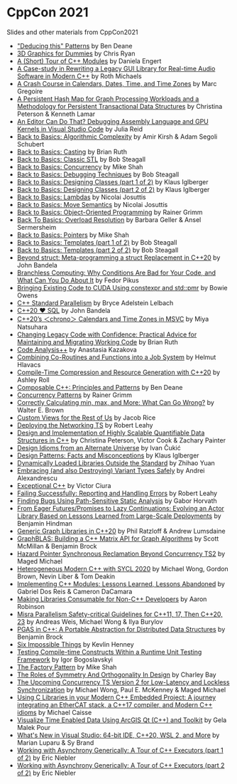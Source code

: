 # CppCon 2021
Slides and other materials from CppCon2021

- ["Deducing this" Patterns](Presentations/Deducing_this_Patterns_Ben_Deane_CppCon_2021.pdf) by Ben Deane
- [3D Graphics for Dummies](Presentations/CppCon_2021_3D_Graphics_for_Dummies.pdf) by Chris Ryan
- [A (Short) Tour of C++ Modules](Presentations/a_short_tour_of_cpp_modules.pdf) by Daniela Engert
- [A Case-study in Rewriting a Legacy GUI Library for Real-time Audio Software in Modern C++](Presentations/Glass_Properties_CPPCon_2021_2.pdf) by Roth Michaels
- [A Crash Course in Calendars, Dates, Time, and Time Zones](Presentations/CppCon_2021_A_Crash_Course_in_Calendars_Dates_Time_and_Time_Zones.pptx) by Marc Gregoire
- [A Persistent Hash Map for Graph Processing Workloads and a Methodology for Persistent Transactional Data Structures](Presentations/CppCon_2021__Persistent_Data_Structures.pdf) by Christina Peterson & Kenneth Lamar
- [An Editor Can Do That? Debugging Assembly Language and GPU Kernels in Visual Studio Code](Presentations/an_editor_can_do_that.pdf) by Julia Reid
- [Back to Basics: Algorithmic Complexity](Presentations/Algorithmic_Complexity.pdf) by Amir Kirsh & Adam Segoli Schubert
- [Back to Basics: Casting](Presentations/Back_to_Basics_Casting.pdf) by Brian Ruth
- [Back to Basics: Classic STL](Presentations/back_to_basics_classic_stl__bob_steagall__cppcon_2021_1.pdf) by Bob Steagall
- [Back to Basics: Concurrency](Presentations/Mike_Shah_CPPCON_2021_Concurrency_1.pdf) by Mike Shah
- [Back to Basics: Debugging Techniques](Presentations/back_to_basics_debugging_techniques__bob_steagall__cppcon_2021.pdf) by Bob Steagall
- [Back to Basics: Designing Classes (part 1 of 2)](Presentations/Designing_Classes_part_1.pdf) by Klaus Iglberger
- [Back to Basics: Designing Classes (part 2 of 2)](Presentations/Designing_Classes_part_2.pdf) by Klaus Iglberger
- [Back to Basics: Lambdas](Presentations/BackToBasics_Lambdas.pdf) by Nicolai Josuttis
- [Back to Basics: Move Semantics](Presentations/BackToBasics_MoveSemantics.pdf) by Nicolai Josuttis
- [Back to Basics: Object-Oriented Programming](Presentations/ObjectOrientedProgramming.pdf) by Rainer Grimm
- [Back To Basics: Overload Resolution](Presentations/Overload_Resolution_CppCon_2021.pdf) by Barbara Geller & Ansel Sermersheim
- [Back to Basics: Pointers](Presentations/Mike_Shah_CPPCON_2021_Back_to_Basics__Pointers.pdf) by Mike Shah
- [Back to Basics: Templates (part 1 of 2)](Presentations/back_to_basics_templates_part_1__bob_steagall__cppcon_2021.pdf) by Bob Steagall
- [Back to Basics: Templates (part 2 of 2)](Presentations/back_to_basics_templates_part_2__bob_steagall__cppcon_2021.pdf) by Bob Steagall
- [Beyond struct: Meta-programming a struct Replacement in C++20](Presentations/BeyondStruct.pdf) by John Bandela
- [Branchless Computing: Why Conditions Are Bad for Your Code, and What Can You Do About It](Presentations/Branchless_computing.pdf) by Fedor Pikus
- [Bringing Existing Code to CUDA Using constexpr and std::pmr](Presentations/bringing_existing_code_to_CUDA.pptx) by Bowie Owens
- [C++ Standard Parallelism](Presentations/cpp_standard_parallelism__r0.pdf) by Bryce Adelstein Lelbach
- [C++20 ❤ SQL](Presentations/C%5EM%5EM20_%E2%9D%A4_SQL.pdf) by John Bandela
- [C++20’s ＜chrono＞ Calendars and Time Zones in MSVC](Presentations/Cpp20_Chrono.pptx) by Miya Natsuhara
- [Changing Legacy Code with Confidence: Practical Advice for Maintaining and Migrating Working Code](Presentations/changing_legacy_code.pdf) by Brian Ruth
- [Code Analysis++](Presentations/Code_analysis.pdf) by Anastasia Kazakova
- [Combining Co-Routines and Functions into a Job System](Presentations/combining_co-routines_and_functions.pdf) by Helmut Hlavacs
- [Compile-Time Compression and Resource Generation with C++20](Presentations/CompileTimeCompression.pdf) by Ashley Roll
- [Composable C++: Principles and Patterns](Presentations/Composable_C.pdf) by Ben Deane
- [Concurrency Patterns](Presentations/ConcurrencyPatterns_1.pdf) by Rainer Grimm
- [Correctly Calculating min, max, and More: What Can Go Wrong?](Presentations/min_max_and_More.pdf) by Walter E. Brown
- [Custom Views for the Rest of Us](Presentations/Custom_Views_for_the_Rest_of_Us_Jacob_Rice.pdf) by Jacob Rice
- [Deploying the Networking TS](Presentations/deploying_the_networking_TS.pdf) by Robert Leahy
- [Design and Implementation of Highly Scalable Quantifiable Data Structures in C++](Presentations/CppCon_2021__Quantifiable_Data_Structures.pdf) by Christina Peterson, Victor Cook & Zachary Painter
- [Design Idioms from an Alternate Universe](Presentations/ivan_cukic_cppcon_2021.pdf) by Ivan Čukić
- [Design Patterns: Facts and Misconceptions](Presentations/Design_Patterns_Facts_and_Misconceptions.pdf) by Klaus Iglberger
- [Dynamically Loaded Libraries Outside the Standard](Presentations/Dynamically_Loaded_Libraries_Outside_the_Standard.pdf) by Zhihao Yuan
- [Embracing (and also Destroying) Variant Types Safely](Presentations/Embracing_User_Defined_Literals_Safely_Pablo_Halpern_CppCon_2021.pdf) by Andrei Alexandrescu
- [Exceptional C++](Presentations/Exceptional_C.pdf) by Victor Ciura
- [Failing Successfully: Reporting and Handling Errors](Presentations/failing_successfully.pdf) by Robert Leahy
- [Finding Bugs Using Path-Sensitive Static Analysis](Presentations/Finding_Bugs_using_Path_Sensitive_Static_Analysis.pptx) by Gabor Horvath
- [From Eager Futures/Promises to Lazy Continuations: Evolving an Actor Library Based on Lessons Learned from Large-Scale Deployments](Presentations/Benjamin_Hindman_CppCon_2021.pdf) by Benjamin Hindman
- [Generic Graph Libraries in C++20](Presentations/generic_graph_libraries.pdf) by Phil Ratzloff & Andrew Lumsdaine
- [GraphBLAS: Building a C++ Matrix API for Graph Algorithms](Presentations/GraphBLAS_a_C_Matrix_API_Benjamin_Brock_and_Scott_McMillan.pdf) by Scott McMillan & Benjamin Brock
- [Hazard Pointer Synchronous Reclamation Beyond Concurrency TS2](Presentations/hazard_pointer_synchronous_reclamation.pptx) by Maged Michael
- [Heterogeneous Modern C++ with SYCL 2020](Presentations/CppCon_2021_Heterogeneous_Programming_in_C_with_SYCL_2020.pdf) by Michael Wong, Gordon Brown, Nevin Liber & Tom Deakin
- [Implementing C++ Modules: Lessons Learned, Lessons Abandoned](Presentations/CppCon2021_Implementing_C_Modules.pdf) by Gabriel Dos Reis & Cameron DaCamara
- [Making Libraries Consumable for Non-C++ Developers](Presentations/Making_Libraries_Consumable_for_Non_C_Developers.pptx) by Aaron Robinson
- [Misra Parallelism Safety-critical Guidelines for C++11, 17, Then C++20, 23](Presentations/cppcon_2021_safety_guidelines_for_C_parallel_and_concurrency.pdf) by Andreas Weis, Michael Wong & Ilya Burylov
- [PGAS in C++: A Portable Abstraction for Distributed Data Structures](Presentations/PGAS_in_C_Benjamin_Brock.pdf) by Benjamin Brock
- [Six Impossible Things](Presentations/Six_Impossible_Things.pdf) by Kevlin Henney
- [Testing Compile-time Constructs Within a Runtime Unit Testing Framework](Presentations/IgorBogoslavskyi_testing_compile_time_constructs_within_a_runtime_unit_testing_framework.pdf) by Igor Bogoslavskyi
- [The Factory Pattern](Presentations/Mike_Shah_CPPCON_2021_Software_Design_Track__Factory_Pattern.pdf) by Mike Shah
- [The Roles of Symmetry And Orthogonality In Design](Presentations/Design_SymmetryAndOrthogonality_25.pdf) by Charley Bay
- [The Upcoming Concurrency TS Version 2 for Low-Latency and Lockless Synchronization](Presentations/cppcon2021Concurrency_TS2_.pptx.pdf) by Michael Wong, Paul E. McKenney & Maged Michael
- [Using C Libraries in your Modern C++ Embedded Project: A journey integrating an EtherCAT stack, a C++17 compiler, and Modern C++ idioms](Presentations/ethercat_stack.pdf) by Michael Caisse
- [Visualize Time Enabled Data Using ArcGIS Qt (C++) and Toolkit](Presentations/Visualize_Time_Enabled_Data_using_ArcGIS_Qt.pptx) by Gela Malek Pour
- [What's New in Visual Studio: 64-bit IDE, C++20, WSL 2, and More](Presentations/whats_new_in_visual_studio.pptx) by Marian Luparu & Sy Brand
- [Working with Asynchrony Generically: A Tour of C++ Executors (part 1 of 2)](Presentations/Working_with_Asynchrony_Generically_Parts_1_2_Eric_Niebler_1.pptx) by Eric Niebler
- [Working with Asynchrony Generically: A Tour of C++ Executors (part 2 of 2)](Presentations/CppCon2021Slides/Working_with_Asynchrony_Generically_Parts_1_2_Eric_Niebler_1.pptx) by Eric Niebler
